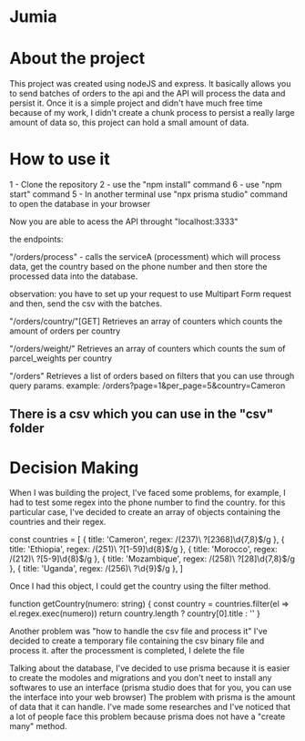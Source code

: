 # Jumia

# About the project
This project was created using nodeJS and express. It basically allows you to send batches of orders to the api and the API will process the data and persist it.
Once it is a simple project and didn't have much free time because of my work, I didn't create a chunk process to persist a really large amount of data so, this project can hold a small amount of data.

# How to use it 
1 - Clone the repository
2 - use the "npm install" command 
6 - use "npm start" command
5 - In another terminal use  "npx prisma studio" command to open the database in your browser

Now you are able to acess the API throught "localhost:3333"

the endpoints: 

"/orders/process"<POST> - calls the serviceA (processment) which will process data, get the country based on the phone number and then store the processed data into the database.

observation: you have to set up your request to use Multipart Form request and then, send the csv with the batches.

"/orders/country/"[GET] Retrieves an array of counters which counts the amount of orders per country

"/orders/weight/"<GET> Retrieves an array of counters which counts the sum of parcel_weights per country

"/orders"<GET> Retrieves a list of orders based on filters that you can use through query params.
example: /orders?page=1&per_page=5&country=Cameron

## There is a csv which you can use in the "csv" folder


# Decision Making
When I was building the project, I've faced some problems, for example, I had to test some regex into the phone number to find the country. for this particular case, I've decided to create an array of objects containing the countries and their regex.

const countries = [
    { title: 'Cameron', regex: /\(237\)\ ?[2368]\d{7,8}$/g },
    { title: 'Ethiopia', regex: /\(251\)\ ?[1-59]\d{8}$/g },
    { title: 'Morocco', regex: /\(212\)\ ?[5-9]\d{8}$/g },
    { title: 'Mozambique', regex: /\(258\)\ ?[28]\d{7,8}$/g },
    { title: 'Uganda', regex: /\(256\)\ ?\d{9}$/g },
]

Once I had this object, I could get the country using the filter method.

function getCountry(numero: string) {
    const country = countries.filter(el => el.regex.exec(numero))
    return country.length ? country[0].title : ''
}

Another problem was "how to handle the csv file and process it"
I've decided to create a temporary file containing the csv binary file and process it. after the processment is completed, I delete the file

Talking about the database, I've decided to use prisma because it is easier to create the modoles and migrations and you don't neet to install any softwares to use an interface (prisma studio does that for you, you can use the interface into your web browser)
The problem with prisma is the amount of data that it can handle. I've made some researches and I've noticed that a lot of people face this problem because prisma does not have a "create many" method.